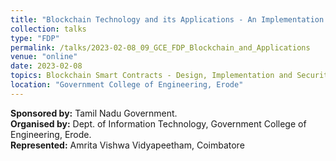 ```yaml
---
title: "Blockchain Technology and its Applications - An Implementation Perspective"
collection: talks
type: "FDP"
permalink: /talks/2023-02-08_09_GCE_FDP_Blockchain_and_Applications
venue: "online"
date: 2023-02-08
topics: Blockchain Smart Contracts - Design, Implementation and Security
location: "Government College of Engineering, Erode"
---
```


**Sponsored by:** Tamil Nadu Government.  <br/>
**Organised by:** Dept. of Information Technology, Government College of Engineering, Erode. <br/>
**Represented:** Amrita Vishwa Vidyapeetham, Coimbatore <br/>


